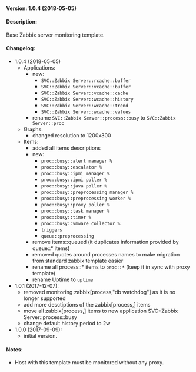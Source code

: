 #### Version: 1.0.4 (2018-05-05)

#### Description:
Base Zabbix server monitoring template.

#### Changelog:
- 1.0.4 (2018-05-05)
  - Applications:
    - new:
      - ```SVC::Zabbix Server::rcache::buffer```
      - ```SVC::Zabbix Server::vcache::buffer```
      - ```SVC::Zabbix Server::vcache::cache```
      - ```SVC::Zabbix Server::wcache::history```
      - ```SVC::Zabbix Server::wcache::trend```
      - ```SVC::Zabbix Server::wcache::values```
    - rename ```SVC::Zabbix Server::process::busy``` to ```SVC::Zabbix Server::proc```
  - Graphs:
    - changed resolution to 1200x300
  - Items:
    - added all items descriptions
    - new:
      - ```proc::busy::alert manager %```
      - ```proc::busy::escalator %```
      - ```proc::busy::ipmi manager %```
      - ```proc::busy::ipmi poller %```
      - ```proc::busy::java poller %```
      - ```proc::busy::preprocessing manager %```
      - ```proc::busy::preprocessing worker %```
      - ```proc::busy::proxy poller %```
      - ```proc::busy::task manager %```
      - ```proc::busy::timer %```
      - ```proc::busy::vmware collector %```
      - ```triggers```
      - ```queue::preprocessing```
    - remove items::queued (it duplicates information provided by queue::* items)
    - removed quotes around processes names to make migration from standard zabbix template easier
    - rename all process::* items to ```proc::*``` (keep it in sync with proxy template)
    - rename Uptime to ```uptime```
- 1.0.1 (2017-12-07):
  - removed monitoring zabbix[process,"db watchdog"] as it is no longer supported
  - add more desctiptions of the zabbix[process,] items
  - move all zabbix[process,] items to new application SVC::Zabbix Server::process::busy
  - change default history period to 2w
- 1.0.0 (2017-09-09):
  - initial version.

#### Notes:
* Host with this template must be monitored without any proxy.